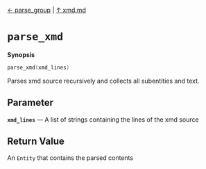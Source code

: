 [&#8592; parse_group](xmd--parse_group.md) | [&#8593; xmd.md](xmd.md)
# `parse_xmd`
**Synopsis**

```cpp
parse_xmd(xmd_lines)
```

Parses xmd source recursively and collects all subentities and text.


## Parameter
**`xmd_lines`** &#8213; A list of strings containing the lines of the xmd source  
## Return Value

An `Entity` that contains the parsed contents


